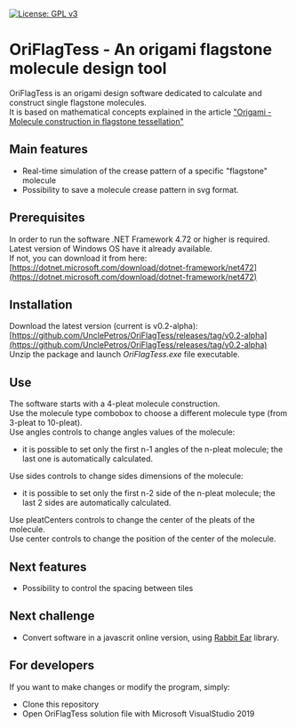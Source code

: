 [![License: GPL v3](https://img.shields.io/badge/License-GPLv3-blue.svg)](https://github.com/UnclePetros/OriFlagTess/blob/master/LICENSE)

# OriFlagTess - An origami flagstone molecule design tool

OriFlagTess is an origami design software dedicated to calculate and construct single flagstone molecules.  
It is based on mathematical concepts explained in the article ["Origami - Molecule construction in flagstone tessellation"](https://pvitelli.net/2020/01/20/origami-tassellazioni-flagstone/)

## Main features
- Real-time simulation of the crease pattern of a specific "flagstone" molecule
- Possibility to save a molecule crease pattern in svg format.

## Prerequisites

In order to run the software .NET Framework 4.72 or higher is required.  
Latest version of Windows OS have it already available.  
If not, you can download it from here: [https://dotnet.microsoft.com/download/dotnet-framework/net472](https://dotnet.microsoft.com/download/dotnet-framework/net472)  

## Installation

Download the latest version (current is v0.2-alpha): [https://github.com/UnclePetros/OriFlagTess/releases/tag/v0.2-alpha](https://github.com/UnclePetros/OriFlagTess/releases/tag/v0.2-alpha)  
Unzip the package and launch _OriFlagTess.exe_ file executable. 

## Use

The software starts with a 4-pleat molecule construction.  
Use the molecule type combobox to choose a different molecule type (from 3-pleat to 10-pleat).  
Use angles controls to change angles values of the molecule:  
- it is possible to set only the first n-1 angles of the n-pleat molecule; the last one is automatically calculated.  

Use sides controls to change sides dimensions of the molecule:  
- it is possible to set only the first n-2 side of the n-pleat molecule; the last 2 sides are automatically calculated.  

Use pleatCenters controls to change the center of the pleats of the molecule.  
Use center controls to change the position of the center of the molecule.  

## Next features
- Possibility to control the spacing between tiles

## Next challenge
- Convert software in a javascrit online version, using [Rabbit Ear](https://github.com/robbykraft/Origami/) library.

## For developers

If you want to make changes or modify the program, simply:

* Clone this repository
* Open OriFlagTess solution file with Microsoft VisualStudio 2019

